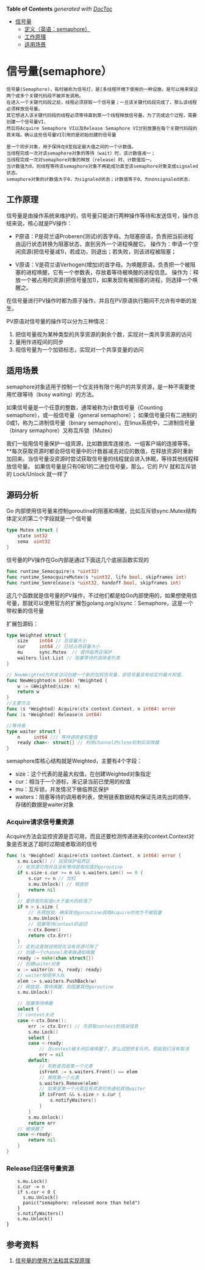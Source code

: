 <!-- START doctoc generated TOC please keep comment here to allow auto update -->
<!-- DON'T EDIT THIS SECTION, INSTEAD RE-RUN doctoc TO UPDATE -->
**Table of Contents**  *generated with [DocToc](https://github.com/thlorenz/doctoc)*

- [信号量](#%E4%BF%A1%E5%8F%B7%E9%87%8F)
  - [定义（英语：semaphore）](#%E5%AE%9A%E4%B9%89%E8%8B%B1%E8%AF%ADsemaphore)
  - [工作原理](#%E5%B7%A5%E4%BD%9C%E5%8E%9F%E7%90%86)
  - [适用场景](#%E9%80%82%E7%94%A8%E5%9C%BA%E6%99%AF)

<!-- END doctoc generated TOC please keep comment here to allow auto update -->

# 信号量(semaphore）


	信号量(Semaphore)，有时被称为信号灯，是[多线程环境下使用的一种设施，是可以用来保证两个或多个关键代码段不被并发调用。
	在进入一个关键代码段之前，线程必须获取一个信号量；一旦该关键代码段完成了，那么该线程必须释放信号量。
	其它想进入该关键代码段的线程必须等待直到第一个线程释放信号量。为了完成这个过程，需要创建一个信号量VI，
	然后将Acquire Semaphore VI以及Release Semaphore VI分别放置在每个关键代码段的首末端。确认这些信号量VI引用的是初始创建的信号量

	是一个同步对象，用于保持在0至指定最大值之间的一个计数值。
	当线程完成一次对该semaphore对象的等待（wait）时，该计数值减一；
	当线程完成一次对semaphore对象的释放（release）时，计数值加一。
	当计数值为0，则线程等待该semaphore对象不再能成功直至该semaphore对象变成signaled状态。
	semaphore对象的计数值大于0，为signaled状态；计数值等于0，为nonsignaled状态.

## 工作原理

信号量是由操作系统来维护的，信号量只能进行两种操作等待和发送信号，操作总结来说，核心就是PV操作：
	
- P原语：P是荷兰语Proberen(测试)的首字母。为阻塞原语，负责把当前进程由运行状态转换为阻塞状态，直到另外一个进程唤醒它。
		操作为：申请一个空闲资源(把信号量减1)，若成功，则退出；若失败，则该进程被阻塞；

- V原语：V是荷兰语Verhogen(增加)的首字母。为唤醒原语，负责把一个被阻塞的进程唤醒，它有一个参数表，存放着等待被唤醒的进程信息。
		操作为：释放一个被占用的资源(把信号量加1)，如果发现有被阻塞的进程，则选择一个唤醒之。

在信号量进行PV操作时都为原子操作，并且在PV原语执行期间不允许有中断的发生。

PV原语对信号量的操作可以分为三种情况：

1. 把信号量视为某种类型的共享资源的剩余个数，实现对一类共享资源的访问
2. 量用作进程间的同步
3. 视信号量为一个加锁标志，实现对一个共享变量的访问


## 适用场景

semaphore对象适用于控制一个仅支持有限个用户的共享资源，是一种不需要使用忙碌等待（busy waiting）的方法。

如果信号量是一个任意的整数，通常被称为计数信号量（Counting semaphore），或一般信号量（general semaphore）；
如果信号量只有二进制的0或1，称为二进制信号量（binary semaphore）。在linux系统中，二进制信号量（binary semaphore）又称互斥锁（Mutex）

我们一般用信号量保护一组资源，比如数据库连接池、一组客户端的连接等等。
**每次获取资源时都会将信号量中的计数器减去对应的数值，在释放资源时重新加回来。当信号量没资源时尝试获取信号量的线程就会进入休眠，等待其他线程释放信号量。
如果信号量是只有0和1的二进位信号量，那么，它的 P/V 就和互斥锁的 Lock/Unlock 就一样了




## 源码分析
Go 内部使用信号量来控制goroutine的阻塞和唤醒，比如互斥锁sync.Mutex结构体定义的第二个字段就是一个信号量
```go
type Mutex struct {
    state int32
    sema  uint32
}
```
信号量的PV操作在Go内部是通过下面这几个底层函数实现的
```go
func runtime_Semacquire(s *uint32)
func runtime_SemacquireMutex(s *uint32, lifo bool, skipframes int)
func runtime_Semrelease(s *uint32, handoff bool, skipframes int)

```
这几个函数就是信号量的PV操作，不过他们都是给Go内部使用的，如果想使用信号量，那就可以使用官方的扩展包golang.org/x/sync：Semaphore，这是一个带权重的信号量

扩展包源码：
```go
type Weighted struct {
	size    int64 // 总容量大小
	cur     int64 // 已经占用容量大小
	mu      sync.Mutex  // 提供临界区保护
	waiters list.List // 阻塞等待的调用者列表
}

// NewWeighted为并发访问创建一个新的加权信号量，该信号量具有给定的最大权值。
func NewWeighted(n int64) *Weighted {
	w := &Weighted{size: n}
	return w
}
//主要方法
func (s *Weighted) Acquire(ctx context.Context, n int64) error
func (s *Weighted) Release(n int64)

//等待者
type waiter struct {
	n     int64 /// 等待调用者权重值
	ready chan<- struct{} // 利用channel的close机制实现唤醒
}
```

semaphore库核心结构就是Weighted，主要有4个字段：
- size：这个代表的是最大权值，在创建Weighted对象指定
- cur：相当于一个游标，来记录当前已使用的权值
- mu：互斥锁，并发情况下做临界区保护
- waiters：阻塞等待的调用者列表，使用链表数据结构保证先进先出的顺序，存储的数据是waiter对象

### Acquire请求信号量资源
Acquire方法会监控资源是否可用，而且还要检测传递进来的context.Context对象是否发送了超时过期或者取消的信号
```go
func (s *Weighted) Acquire(ctx context.Context, n int64) error {
	s.mu.Lock() // 加锁保护临界区
	// 有资源可用并且没有等待获取权值的goroutine
	if s.size-s.cur >= n && s.waiters.Len() == 0 {
		s.cur += n // 加权
		s.mu.Unlock() // 释放锁
		return nil
	}
	// 要获取的权值n大于最大的权值了
	if n > s.size {
		// 先释放锁，确保其他goroutine调用Acquire的地方不被阻塞
		s.mu.Unlock()
		// 阻塞等待context的返回
		<-ctx.Done()
		return ctx.Err()
	}
	// 走到这里就说明现在没有资源可用了
	// 创建一个channel用来做通知唤醒
	ready := make(chan struct{})
	// 创建waiter对象
	w := waiter{n: n, ready: ready}
	// waiter按顺序入队
	elem := s.waiters.PushBack(w)
	// 释放锁，等待唤醒，别阻塞其他goroutine
	s.mu.Unlock()

	// 阻塞等待唤醒
	select {
	// context关闭
	case <-ctx.Done():
		err := ctx.Err() // 先获取context的错误信息
		s.mu.Lock()
		select {
		case <-ready:
			// 在context被关闭后被唤醒了，那么试图修复队列，假装我们没有取消
			err = nil
		default:
			// 判断是否是第一个元素
			isFront := s.waiters.Front() == elem
			// 移除第一个元素
			s.waiters.Remove(elem)
			// 如果是第一个元素且有资源可用通知其他waiter
			if isFront && s.size > s.cur {
				s.notifyWaiters()
			}
		}
		s.mu.Unlock()
		return err
	// 被唤醒了
	case <-ready:
		return nil
	}
}

```

### Release归还信号量资源  

```func (s *Weighted) Release(n int64) {
    s.mu.Lock()
    s.cur -= n
    if s.cur < 0 {
      s.mu.Unlock()
      panic("semaphore: released more than held")
    }
    s.notifyWaiters()
    s.mu.Unlock()
}

```

## 参考资料
1. [信号量的使用方法和其实现原理](https://juejin.cn/post/6906677772479889422#heading-5)



